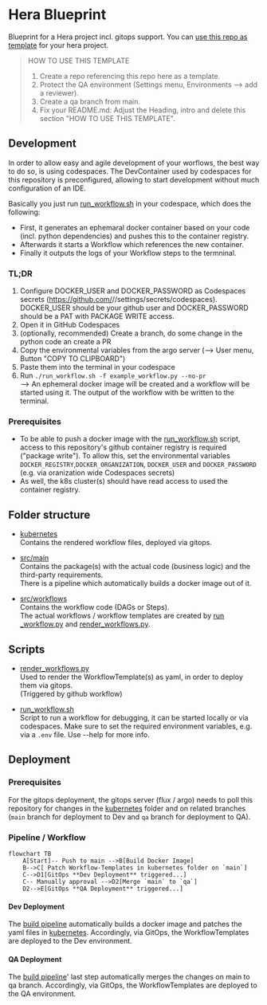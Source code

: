 # Hera Blueprint 
Blueprint for a Hera project incl. gitops support. 
You can [use this repo as template](https://github.com/aiknow-public/hera-blueprint/generate) for your hera project.

> HOW TO USE THIS TEMPLATE
> 1) Create a repo referencing this repo here as a template.
> 1) Protect the QA environment (Settings menu, Environments --> add a reviewer).
> 1) Create a qa branch from main.
> 1) Fix your README.md: Adjust the Heading, intro and delete this section "HOW TO USE THIS TEMPLATE".

## Development
In order to allow easy and agile development of your worflows, the best way to do so, is using codespaces.
The DevContainer used by codespaces for this repository is preconfigured, allowing to start development without much configuration of an IDE.  

Basically you just run [run_workflow.sh](./run_workflow.sh) in your codespace, which does the following:
- First, it generates an ephemaral docker container based on your code (incl. python dependencies) and pushes this to the container registry.
- Afterwards it starts a Workflow which references the new container.
- Finally it outputs the logs of your Workflow steps to the termninal.

### TL;DR
1) Configure DOCKER_USER and DOCKER_PASSWORD as Codespaces secrets (https://github.com/<org>/<repo>/settings/secrets/codespaces).
DOCKER_USER should be your github user and DOCKER_PASSWORD should be a PAT with PACKAGE WRITE access.
1) Open it in GitHub Codespaces
1) (optionally, recommended) Create a branch, do some change in the python code an create a PR
1) Copy the environmental variables from the argo server (--> User menu, Button "COPY TO CLIPBOARD")
1) Paste them into the terminal in your codespace
1) Run `./run_workflow.sh -f example_workflow.py --no-pr`  
--> An ephemeral docker image will be created and a workflow will be started using it. The output of the workflow with be written to the terminal.

### Prerequisites
- To be able to push a docker image with the [run_workflow.sh](./run_workflow.sh) script, access to
this repository's github container registry is required ("package write").
To allow this, set the environmental variables `DOCKER_REGISTRY`,`DOCKER_ORGANIZATION`, `DOCKER_USER` and `DOCKER_PASSWORD` (e.g. via oranization wide Codespaces secrets)
- As well, the k8s cluster(s) should have read access to used the container registry.

## Folder structure
- [kubernetes](kubernetes)  
Contains the rendered workflow files, deployed via gitops.

- [src/main](src/main)  
Contains the package(s) with the actual code (business logic) and the third-party requirements.  
There is a pipeline which automatically builds a docker image out of it.

- [src/workflows](src/workflows)  
Contains the workflow code (DAGs or Steps).  
The actual workflows / workflow templates are created
by [run _workflow.py](src/run_workflow.py) and [render_workflows.py](src/render_workflows.py).

## Scripts
- [render_workflows.py](./src/render_workflows.py)  
Used to render the WorkflowTemplate(s) as yaml, in order to deploy them via gitops.  
(Triggered by github workflow) 

- [run_workflow.sh](./run_workflow.sh)  
Script to run a workflow for debugging, it can be started locally or via codespaces. 
Make sure to set the required environment variables, e.g. via a `.env` file. Use --help for more info.

## Deployment

### Prerequisites
For the gitops deployment, the gitops server (flux / argo) needs to poll this repository for
changes in the [kubernetes](kubernetes) folder and on related branches (`main` branch for deployment to Dev and `qa` branch for deployment to QA).

### Pipeline / Workflow

```mermaid
flowchart TB
    A[Start]-- Push to main -->B[Build Docker Image]
    B-->C[ Patch Workflow-Templates in kubernetes folder on `main`]
    C-->D1[GitOps **Dev Deployment** triggered...]
    C-- Manually approval -->D2[Merge `main` to `qa`]
    D2-->E[GitOps **QA Deployment** triggered...]
```

#### Dev Deployment
The [build pipeline](https://github.com/aiknow-public/hera-blueprint/actions/workflows/build-main-image-and-deploy.yaml) automatically
builds a docker image and patches the yaml files in [kubernetes](kubernetes). Accordingly, via GitOps, the WorkflowTemplates are deployed to the Dev environment.

#### QA Deployment
The [build pipeline](https://github.com/aiknow-public/hera-blueprint/actions/workflows/build-main-image-and-deploy.yaml)' last step automatically
merges the changes on main to qa branch.
Accordingly, via GitOps, the WorkflowTemplates are deployed to the QA environment.
